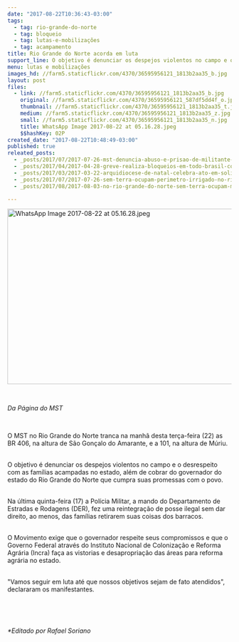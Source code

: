 ```yaml
---
date: "2017-08-22T10:36:43-03:00"
tags:
  - tag: rio-grande-do-norte
  - tag: bloqueio
  - tag: lutas-e-mobilizações
  - tag: acampamento
title: Rio Grande do Norte acorda em luta
support_line: O objetivo é denunciar os despejos violentos no campo e o desrespeito com as famílias acampadas
menu: lutas e mobilizações
images_hd: //farm5.staticflickr.com/4370/36595956121_1813b2aa35_b.jpg
layout: post
files:
  - link: //farm5.staticflickr.com/4370/36595956121_1813b2aa35_b.jpg
    original: //farm5.staticflickr.com/4370/36595956121_587df5dd4f_o.jpg
    thumbnail: //farm5.staticflickr.com/4370/36595956121_1813b2aa35_t.jpg
    medium: //farm5.staticflickr.com/4370/36595956121_1813b2aa35_z.jpg
    small: //farm5.staticflickr.com/4370/36595956121_1813b2aa35_n.jpg
    title: WhatsApp Image 2017-08-22 at 05.16.28.jpeg
    $$hashKey: 02P
created_date: "2017-08-22T10:48:49-03:00"
published: true
releated_posts:
  - _posts/2017/07/2017-07-26-mst-denuncia-abuso-e-prisao-de-militante-na-reintegracao-de-posse-das-familias-do-acu-no-rj.md
  - _posts/2017/04/2017-04-28-greve-realiza-bloqueios-em-todo-brasil-contra-reformas-de-temer.md
  - _posts/2017/03/2017-03-22-arquidiocese-de-natal-celebra-ato-em-solidariedade-ao-mst.md
  - _posts/2017/07/2017-07-26-sem-terra-ocupam-perimetro-irrigado-no-rio-grande-do-norte.md
  - _posts/2017/08/2017-08-03-no-rio-grande-do-norte-sem-terra-ocupam-mais-um-local-no-perimetro-irrigado-do-apodi.md

---
```

<p><img alt="WhatsApp Image 2017-08-22 at 05.16.28.jpeg" height="394" src="//farm5.staticflickr.com/4370/36595956121_1813b2aa35_b.jpg" width="700" /></p>

<p>&nbsp;</p>

<p><em>Da P&aacute;gina do MST</em></p>

<p>&nbsp;</p>

<p>O MST no Rio Grande do Norte tranca na manh&atilde; desta ter&ccedil;a-feira (22) as BR 406, na altura de S&atilde;o Gon&ccedil;alo do Amarante, e a 101, na altura de M&uacute;riu.</p>

<p><br />
O objetivo &eacute; denunciar os despejos violentos no campo e o desrespeito com as fam&iacute;lias acampadas no estado, al&eacute;m de cobrar do governador do estado do Rio Grande do Norte que cumpra suas promessas com o povo.</p>

<p><br />
Na &uacute;ltima quinta-feira (17) a Pol&iacute;cia Militar, a mando do Departamento de Estradas e Rodagens (DER), fez uma reintegra&ccedil;&atilde;o de posse ilegal sem dar direito, ao menos, das fam&iacute;lias retirarem suas coisas dos barracos.</p>

<p><br />
O Movimento exige que o governador respeite seus compromissos e que o Governo Federal atrav&eacute;s do Instituto Nacional de Coloniza&ccedil;&atilde;o e Reforma Agr&aacute;ria (Incra) fa&ccedil;a as vistorias e desapropria&ccedil;&atilde;o das &aacute;reas para reforma agr&aacute;ria no estado.</p>

<p><br />
&quot;Vamos seguir em luta at&eacute; que nossos objetivos sejam de fato atendidos&quot;, declararam os manifestantes.</p>

<p>&nbsp;</p>

<p>&nbsp;</p>

<p><em>*Editado por Rafael Soriano</em></p>

